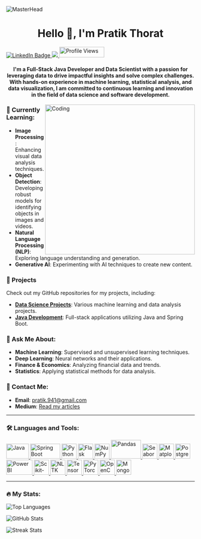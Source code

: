 ![MasterHead](https://miro.medium.com/v2/resize:fit:679/0*tD5kEC2JYcKHH0zO.gif)

<h1 align="center">Hello 👋, I'm Pratik Thorat</h1>

<div id="badges">
  <a href="https://www.linkedin.com/in/pratik-thorat94229/">
    <img src="https://img.shields.io/badge/LinkedIn-blue?style=for-the-badge&logo=linkedin&logoColor=white" alt="LinkedIn Badge"/>
  </a>
  <a href="https://medium.com/@pratik.941">
    <img src="https://img.shields.io/badge/Medium-12100E?style=for-the-badge&logo=medium&logoColor=white"/>
  </a>
  <img src="https://komarev.com/ghpvc/?username=Pratik94229&style=flat-square&color=blue" alt="Profile Views" width="120" height="28"/>
</div>

<h4 align="center">
  I'm a Full-Stack Java Developer and Data Scientist with a passion for leveraging data to drive impactful insights and solve complex challenges. With hands-on experience in machine learning, statistical analysis, and data visualization, I am committed to continuous learning and innovation in the field of data science and software development.
</h4>

<img align="right" alt="Coding" width="400" src="https://cdn.dribbble.com/users/1059583/screenshots/4171367/media/5c8264a20b247115b68e6c2f4c97d5e6.gif">

### 🧠 Currently Learning:
- **Image Processing**: Enhancing visual data analysis techniques.
- **Object Detection**: Developing robust models for identifying objects in images and videos.
- **Natural Language Processing (NLP)**: Exploring language understanding and generation.
- **Generative AI**: Experimenting with AI techniques to create new content.

### 📂 Projects
Check out my GitHub repositories for my projects, including:
- **[Data Science Projects](https://github.com/Pratik94229)**: Various machine learning and data analysis projects.
- **[Java Development](https://github.com/Pratik94229)**: Full-stack applications utilizing Java and Spring Boot.

### 🤝 Ask Me About:
- **Machine Learning**: Supervised and unsupervised learning techniques.
- **Deep Learning**: Neural networks and their applications.
- **Finance & Economics**: Analyzing financial data and trends.
- **Statistics**: Applying statistical methods for data analysis.

### 📧 Contact Me:
- **Email**: [pratik.941@gmail.com](mailto:pratik.941@gmail.com)
- **Medium**: [Read my articles](https://medium.com/@pratik.941)

---

<h3 align="left">🛠️ Languages and Tools:</h3>
<p align="left">
  <a href="https://www.java.com/" target="_blank" rel="noreferrer"> <img src="https://ultimateqa.com/wp-content/uploads/2020/12/Java-logo-icon-1.png" alt="Java" width="60" height="40"/> </a>
  <a href="https://spring.io/projects/spring-boot" target="_blank" rel="noreferrer"> <img src="https://www.opencodez.com/wp-content/uploads/2016/09/spring-boot.png" alt="Spring Boot" width="80" height="40"/> </a>
  <a href="https://www.python.org/" target="_blank" rel="noreferrer"> <img src="https://www.vectorlogo.zone/logos/python/python-icon.svg" alt="Python" width="40" height="40"/> </a>
  <a href="https://flask.palletsprojects.com/" target="_blank" rel="noreferrer"> <img src="https://www.vectorlogo.zone/logos/pocoo_flask/pocoo_flask-icon.svg" alt="Flask" width="40" height="40"/> </a>
  <a href="https://numpy.org/" target="_blank" rel="noreferrer"> <img src="https://user-images.githubusercontent.com/50221806/86498201-a8bd8680-bd39-11ea-9d08-66b610a8dc01.png" alt="NumPy" width="40" height="40"/> </a>
  <a href="https://pandas.pydata.org/" target="_blank" rel="noreferrer"> <img src="https://pandas.pydata.org/docs/_static/pandas.svg" alt="Pandas" width="80" height="50"/> </a>
  <a href="https://seaborn.pydata.org/" target="_blank" rel="noreferrer"> <img src="https://seaborn.pydata.org/_images/logo-mark-lightbg.svg" alt="Seaborn" width="40" height="40"/> </a>
  <a href="https://matplotlib.org/" target="_blank" rel="noreferrer"> <img src="https://matplotlib.org/stable/_images/sphx_glr_logos2_001.png" alt="Matplotlib" width="40" height="40"/> </a>
  <a href="https://www.postgresql.org/" target="_blank" rel="noreferrer"> <img src="https://www.postgresql.org/media/img/press/presskit/postgresql_logo.png" alt="PostgreSQL" width="40" height="40"/> </a>
  <a href="https://powerbi.microsoft.com/en-us/" target="_blank" rel="noreferrer"> <img src="https://ronlynn.com/images/integrations/Power-BI-logo.jpg" alt="Power BI" width="70" height="40"/> </a>
  <a href="https://scikit-learn.org/" target="_blank" rel="noreferrer"> <img src="https://upload.wikimedia.org/wikipedia/commons/0/05/Scikit_learn_logo_small.svg" alt="Scikit-learn" width="40" height="40"/> </a>
  <a href="https://www.nltk.org/" target="_blank" rel="noreferrer"> <img src="https://www.nltk.org/images/nltk_logo.png" alt="NLTK" width="40" height="40"/> </a>
  <a href="https://www.tensorflow.org" target="_blank" rel="noreferrer"> <img src="https://www.vectorlogo.zone/logos/tensorflow/tensorflow-icon.svg" alt="TensorFlow" width="40" height="40"/> </a>
  <a href="https://pytorch.org/" target="_blank" rel="noreferrer"> <img src="https://www.vectorlogo.zone/logos/pytorch/pytorch-icon.svg" alt="PyTorch" width="40" height="40"/> </a>
  <a href="https://opencv.org/" target="_blank" rel="noreferrer"> <img src="https://opencv.org/assets/images/opencv_logo_wide_2x.png" alt="OpenCV" width="40" height="40"/> </a>
  <a href="https://www.mongodb.com/" target="_blank" rel="noreferrer"> <img src="https://www.vectorlogo.zone/logos/mongodb/mongodb-icon.svg" alt="MongoDB" width="40" height="40"/> </a>
</p>

---

### 🔥 My Stats:
<p align="left">
  <img src="https://github-readme-stats.vercel.app/api/top-langs?username=pratik94229&show_icons=true&locale=en&layout=compact" alt="Top Languages"/>
</p>

<p align="left">
  <img src="https://github-readme-stats.vercel.app/api?username=pratik94229&show_icons=true&locale=en" alt="GitHub Stats"/>
</p>

<p align="left">
  <img src="https://github-readme-streak-stats.herokuapp.com/?user=pratik94229" alt="Streak Stats"/>
</p>
